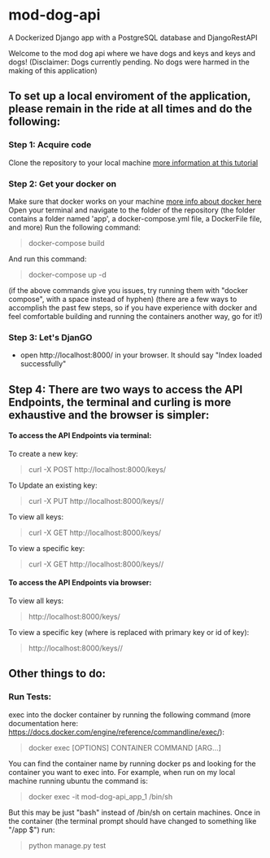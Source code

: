 # mod-dog-api
A Dockerized Django app with a PostgreSQL database and DjangoRestAPI

Welcome to the mod dog api where we have dogs and keys and keys and dogs!
(Disclaimer: Dogs currently pending. No dogs were harmed in the making of this application)

## To set up a local enviroment of the application, please remain in the ride at all times and do the following:

### Step 1: Acquire code
Clone the repository to your local machine [more information at this tutorial](https://git-scm.com/book/en/v2/Git-Basics-Getting-a-Git-Repository)

### Step 2: Get your docker on
Make sure that docker works on your machine [more info about docker here](https://docs.docker.com/)
Open your terminal and navigate to the folder of the repository (the folder contains a folder named 'app', a docker-compose.yml file, a DockerFile file, and more)
Run the following command: 
> docker-compose build 

And run this command: 
> docker-compose up -d

(if the above commands give you issues, try running them with "docker compose", with a space instead of hyphen)
(there are a few ways to accomplish the past few steps, so if you have experience with docker and feel comfortable building and running the containers another way, go for it!)

### Step 3: Let's DjanGO
- open http://localhost:8000/ in your browser. It should say "Index loaded successfully"

## Step 4: There are two ways to access the API Endpoints, the terminal and curling is more exhaustive and the browser is simpler:

#### To access the API Endpoints via terminal:
To create a new key:
> curl -X POST http://localhost:8000/keys/

To Update an existing key:
> curl -X PUT http://localhost:8000/keys/<pk>/

To view all keys:
> curl -X GET http://localhost:8000/keys/

To view a specific key:
> curl -X GET http://localhost:8000/keys/<pk>/

#### To access the API Endpoints via browser:
To view all keys:
> http://localhost:8000/keys/

To view a specific key (where <pk> is replaced with primary key or id of key):
> http://localhost:8000/keys/<pk>/



## Other things to do:
### Run Tests:
exec into the docker container by running the following command (more documentation here: https://docs.docker.com/engine/reference/commandline/exec/):
> docker exec [OPTIONS] CONTAINER COMMAND [ARG...]

You can find the container name by running docker ps and looking for the container you want to exec into. 
For example, when run on my local machine running ubuntu the command is:
> docker exec -it mod-dog-api_app_1 /bin/sh

But this may be just "bash" instead of /bin/sh on certain machines.
Once in the container (the terminal prompt should have changed to something like "/app $") run:
> python manage.py test
